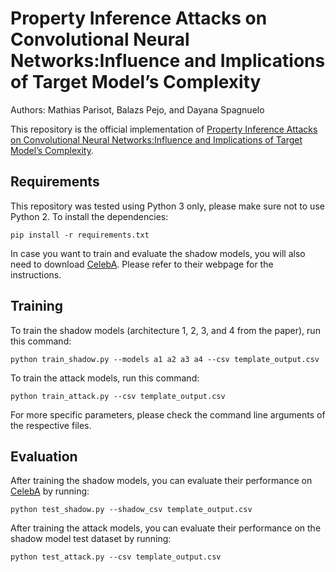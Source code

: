 # Property Inference Attacks on Convolutional Neural Networks:Influence and Implications of Target Model’s Complexity
Authors: Mathias Parisot, Balazs Pejo, and Dayana Spagnuelo


This repository is the official implementation of [Property Inference Attacks on Convolutional Neural Networks:Influence and Implications of Target Model’s Complexity](https://arxiv.org/abs/2030.12345). 

## Requirements

This repository was tested using Python 3 only, please make sure not to use Python 2. To install the dependencies:

```setup
pip install -r requirements.txt
```

In case you want to train and evaluate the shadow models, you will also need to download [CelebA](http://mmlab.ie.cuhk.edu.hk/projects/CelebA.html). Please refer to their webpage for the instructions.

## Training

To train the shadow models (architecture 1, 2, 3, and 4 from the paper), run this command:

```train
python train_shadow.py --models a1 a2 a3 a4 --csv template_output.csv 
```

To train the attack models, run this command:

```train
python train_attack.py --csv template_output.csv 
```

For more specific parameters, please check the command line arguments of the respective files.

## Evaluation

After training the shadow models, you can evaluate their performance on [CelebA](http://mmlab.ie.cuhk.edu.hk/projects/CelebA.html) by running:

```eval
python test_shadow.py --shadow_csv template_output.csv
```

After training the attack models, you can evaluate their performance on the shadow model test dataset by running:

```eval
python test_attack.py --csv template_output.csv
```
